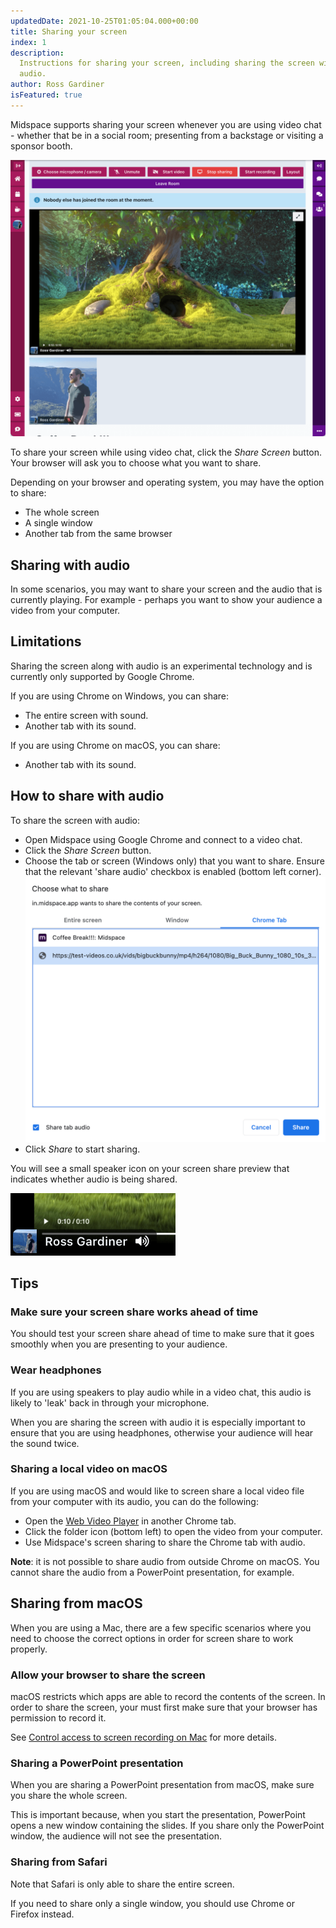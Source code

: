 ```yaml
---
updatedDate: 2021-10-25T01:05:04.000+00:00
title: Sharing your screen
index: 1
description:
  Instructions for sharing your screen, including sharing the screen with
  audio.
author: Ross Gardiner
isFeatured: true
---
```


Midspace supports sharing your screen whenever you are using video chat - whether that be in a social room; presenting from a backstage or visiting a sponsor booth.

![A screenshot of the screen sharing experience in a Midspace video chat.](/images/screen-share.png)

To share your screen while using video chat, click the _Share Screen_ button. Your browser will ask you to choose what you want to share.

Depending on your browser and operating system, you may have the option to share:

- The whole screen
- A single window
- Another tab from the same browser

## Sharing with audio

In some scenarios, you may want to share your screen and the audio that is currently playing. For example - perhaps you want to show your audience a video from your computer.

## Limitations

Sharing the screen along with audio is an experimental technology and is currently only supported by Google Chrome.

If you are using Chrome on Windows, you can share:

- The entire screen with sound.
- Another tab with its sound.

If you are using Chrome on macOS, you can share:

- Another tab with its sound.

## How to share with audio

To share the screen with audio:

- Open Midspace using Google Chrome and connect to a video chat.
- Click the _Share Screen_ button.
- Choose the tab or screen (Windows only) that you want to share. Ensure that the relevant 'share audio' checkbox is enabled (bottom left corner).![Screenshot of the Google Chrome screen sharing dialog.](/images/screen-share-audio-checkbox.png)
- Click _Share_ to start sharing.

You will see a small speaker icon on your screen share preview that indicates whether audio is being shared.

![Screenshot of the icon that shows screen share audio is enabled.](/images/screen-share-audio-indicator.png)

## Tips

### Make sure your screen share works ahead of time

You should test your screen share ahead of time to make sure that it goes smoothly when you are presenting to your audience.

### Wear headphones

If you are using speakers to play audio while in a video chat, this audio is likely to 'leak' back in through your microphone.

When you are sharing the screen with audio it is especially important to ensure that you are using headphones, otherwise your audience will hear the sound twice.

### Sharing a local video on macOS

If you are using macOS and would like to screen share a local video file from your computer with its audio, you can do the following:

- Open the [Web Video Player]() in another Chrome tab.
- Click the folder icon (bottom left) to open the video from your computer.
- Use Midspace's screen sharing to share the Chrome tab with audio.

**Note**: it is not possible to share audio from outside Chrome on macOS. You cannot share the audio from a PowerPoint presentation, for example.

## Sharing from macOS

When you are using a Mac, there are a few specific scenarios where you need to choose the correct options in order for screen share to work properly.

### Allow your browser to share the screen

macOS restricts which apps are able to record the contents of the screen. In order to share the screen, your must first make sure that your browser has permission to record it.

See [Control access to screen recording on Mac](https://support.apple.com/en-gb/guide/mac-help/mchld6aa7d23/mac) for more details.

### Sharing a PowerPoint presentation

When you are sharing a PowerPoint presentation from macOS, make sure you share the whole screen.

This is important because, when you start the presentation, PowerPoint opens a new window containing the slides. If you share only the PowerPoint window, the audience will not see the presentation.

### Sharing from Safari

Note that Safari is only able to share the entire screen.

If you need to share only a single window, you should use Chrome or Firefox instead.
